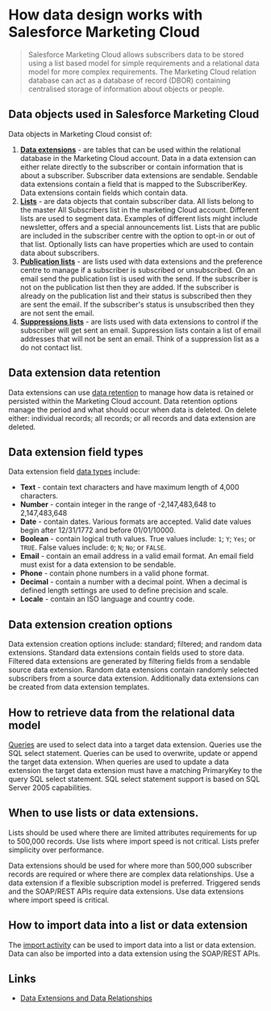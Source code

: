 # How data design works with Salesforce Marketing Cloud

> Salesforce Marketing Cloud allows subscribers data to be stored using a list based model for simple requirements and a relational data model for more complex requirements. The Marketing Cloud relation database can act as a database of record (DBOR) containing centralised storage of information about objects or people.

## Data objects used in Salesforce Marketing Cloud

Data objects in Marketing Cloud consist of:

1. **[Data extensions](https://help.marketingcloud.com/en/documentation/exacttarget/subscribers/data_extensions_for_exacttarget_marketing_cloud/)** - are tables that can be used within the relational database in the Marketing Cloud account. Data in a data extension can either relate directly to the subscriber or contain information that is about a subscriber. Subscriber data extensions are sendable. Sendable data extensions contain a field that is mapped to the SubscriberKey. Data extensions contain fields which contain data.
2. **[Lists](https://help.marketingcloud.com/en/documentation/exacttarget/subscribers/lists)** - are data objects that contain subscriber data. All lists belong to the master All Subscribers list in the marketing Cloud account. Different lists are used to segment data. Examples of different lists might include newsletter, offers and a special announcements list. Lists that are public are included in the subscriber centre with the option to opt-in or out of that list. Optionally lists can have properties which are used to contain data about subscribers.
3. **[Publication lists](https://help.marketingcloud.com/en/documentation/exacttarget/subscribers/publication_lists/)** - are lists used with data extensions and the preference centre to manage if a subscriber is subscribed or unsubscribed. On an email send the publication list is used with the send. If the subscriber is not on the publication list then they are added. If the subscriber is already on the publication list and their status is subscribed then they are sent the email. If the subscriber's status is unsubscribed then they are not sent the email.
4. **[Suppressions lists](https://help.marketingcloud.com/en/documentation/exacttarget/subscribers/suppression_lists/)** - are lists used with data extensions to control if the subscriber will get sent an email. Suppression lists contain a list of email addresses that will not be sent an email. Think of a suppression list as a do not contact list. 

## Data extension data retention

Data extensions can use [data retention](https://help.marketingcloud.com/en/documentation/exacttarget/subscribers/data_extensions_for_exacttarget_marketing_cloud/managing_policies_for_a_data_extension/) to manage how data is retained or persisted within the Marketing Cloud account. Data retention options manage the period and what should occur when data is deleted. On delete either: individual records; all records; or all records and data extension are deleted.

## Data extension field types

Data extension field [data types](https://help.marketingcloud.com/en/documentation/exacttarget/subscribers/data_extensions_for_exacttarget_marketing_cloud/getting_started_with_data_extensions/data_types/) include:

* **Text** - contain text characters and have maximum length of 4,000 characters.
* **Number** - contain integer in the range of -2,147,483,648 to 2,147,483,648
* **Date** - contain dates. Various formats are accepted. Valid date values begin after 12/31/1772 and before 01/01/10000.
* **Boolean** - contain logical truth values. True values include: `1`; `Y`; `Yes`; or `TRUE`. False values include: `0`; `N`; `No`; or `FALSE`. 
* **Email** - contain an email address in a valid email format. An email field must exist for a data extension to be sendable.
* **Phone** - contain phone numbers in a valid phone format.
* **Decimal** - contain a number with a decimal point. When a decimal is defined length settings are used to define precision and scale.
* **Locale** - contain an ISO language and country code.

## Data extension creation options

Data extension creation options include: standard; filtered; and random data extensions. Standard data extensions contain fields used to store data. Filtered data extensions are generated by filtering fields from a sendable source data extension. Random data extensions contain randomly selected subscribers from a source data extension. Additionally data extensions can be created from data extension templates.

## How to retrieve data from the relational data model

[Queries](https://help.marketingcloud.com/en/documentation/exacttarget/interactions/activities/query_activity/) are used to select data into a target data extension. Queries use the SQL select statement. Queries can be used to overwrite, update or append the target data extension. When queries are used to update a data extension the target data extension must have a matching PrimaryKey to the query SQL select statement. SQL select statement support is based on SQL Server 2005 capabilities.

## When to use lists or data extensions.

Lists should be used where there are limited attributes requirements for up to 500,000 records. Use lists where import speed is not critical. Lists prefer simplicity over performance.

Data extensions should be used for where more than 500,000 subscriber records are required or where there are complex data relationships. Use a data extension if a flexible subscription model is preferred. Triggered sends and the SOAP/REST APIs require data extensions. Use data extensions where import speed is critical.

## How to import data into a list or data extension

The [import activity](https://help.marketingcloud.com/en/documentation/exacttarget/interactions/activities/import_activity/) can be used to import data into a list or data extension. Data can also be imported into a data extension using the SOAP/REST APIs.

## Links

* [Data Extensions and Data Relationships](https://help.marketingcloud.com/en/documentation/exacttarget/subscribers/data_extensions_and_data_relationships/#How_to_create_a_group)
